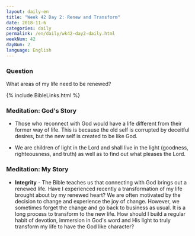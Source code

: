 ```yaml
---
layout: daily-en
title: "Week 42 Day 2: Renew and Transform"
date: 2018-11-6 
categories: daily
permalink: /en/daily/wk42-day2-daily.html
weekNum: 42
dayNum: 2
language: English
---
```


### Question     
What areas of my life need to be renewed?

{% include BibleLinks.html %} 

### Meditation: God's Story   
+ Those who reconnect with God would have a life different from their former way of life. This is because the old self is corrupted by deceitful desires, but the new self is created to be like God. 

+ We are children of light in the Lord and shall live in the light (goodness, righteousness, and truth) as well as to find out what pleases the Lord. 

### Meditation: My Story   
+ **Integrity** - The Bible teaches us that connecting with God brings out a renewed life. Have I experienced recently a transformation of my life brought about by my renewed heart? We are often motivated by the decision to change and experience the joy of change. However, we sometimes forget the change and go back to business as usual. It is a long process to transform to the new life. How should I build a regular habit of devotion, immersion in God's word and His light to truly transform my life to have the God like character? 
